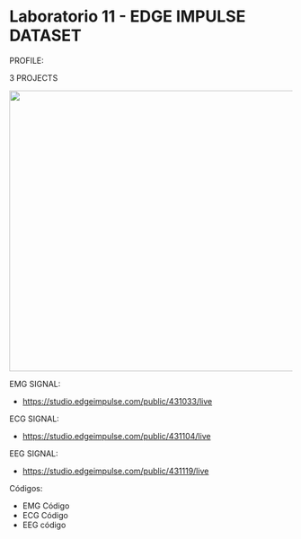 # Laboratorio 11 - EDGE IMPULSE DATASET

PROFILE:

3 PROJECTS 
<p align="center">
  <img width="700" height="500" src="https://github.com/NadAbiO/IntroSeniales/assets/89549012/e8f47dac-55f3-4bcd-abfb-3906d2a53cf5">
</p> 


EMG SIGNAL:
- https://studio.edgeimpulse.com/public/431033/live

ECG SIGNAL:
- https://studio.edgeimpulse.com/public/431104/live

EEG SIGNAL:
- https://studio.edgeimpulse.com/public/431119/live

Códigos:

- EMG Código
- ECG Código
- EEG código
